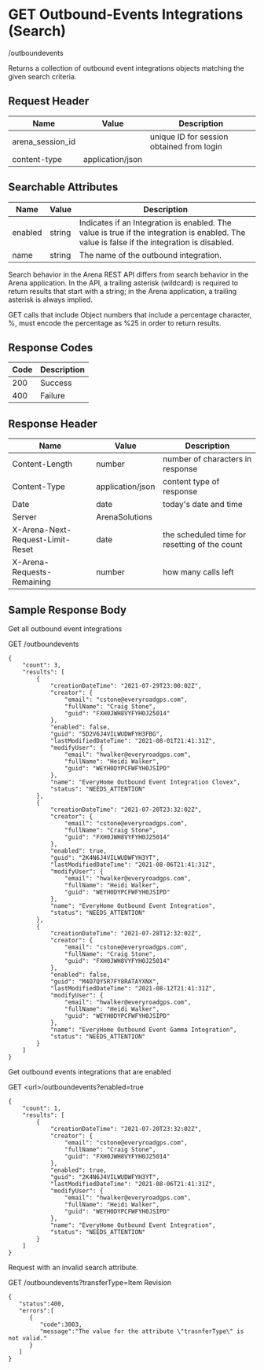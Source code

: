 # GET Outbound-Events Integrations (Search)
/outboundevents

Returns a collection of outbound event integrations objects matching the given search criteria.

## Request Header

| Name  | Value  | Description  |
|  --- |  --- |  --- | 
| arena_session_id  |   | unique ID for session obtained from login  |
| content-type  | application/json  |   |

## Searchable Attributes

| Name  | Value  | Description  |
|  --- |  --- |  --- | 
| enabled  | string  | Indicates if an Integration is enabled. The value is true if the integration is enabled. The value is false if the integration is disabled.  |
| name  | string  | The name of the outbound integration.  |

Search behavior in the Arena REST API differs from search behavior in the Arena application. In the API, a trailing asterisk \(wildcard\) is required to return results that start with a string; in the Arena application, a trailing asterisk is always implied.

GET calls that include Object numbers that include a percentage character, %, must encode the percentage as %25 in order to return results.

## Response Codes

| Code  | Description  |
|  --- |  --- | 
| 200  | Success  |
| 400  | Failure  |

## Response Header

| Name  | Value  | Description  |
|  --- |  --- |  --- | 
| Content-Length  | number  | number of characters in response  |
| Content-Type  | application/json  | content type of response  |
| Date  | date  | today's date and time  |
| Server  | ArenaSolutions  |   |
| X-Arena-Next-Request-Limit-Reset   | date  | the scheduled time for resetting of the count  |
| X-Arena-Requests-Remaining   | number  | how many calls left  |

## Sample Response Body
Get all outbound event integrations

GET /outboundevents

```
{
    "count": 3,
    "results": [
        {
            "creationDateTime": "2021-07-29T23:00:02Z",
            "creator": {
                "email": "cstone@everyroadgps.com",
                "fullName": "Craig Stone",
                "guid": "FXH0JWH8VYFYH0J25014"
            },
            "enabled": false,
            "guid": "5D2V6J4VILWUDWFYH3FBG",
            "lastModifiedDateTime": "2021-08-01T21:41:31Z",
            "modifyUser": {
                "email": "hwalker@everyroadgps.com",
                "fullName": "Heidi Walker",
                "guid": "WEYH0DYPCFWFYH0JSIPD"
            },
            "name": "EveryHome Outbound Event Integration Clovex",
            "status": "NEEDS_ATTENTION"
        },
        {
            "creationDateTime": "2021-07-20T23:32:02Z",
            "creator": {
                "email": "cstone@everyroadgps.com",
                "fullName": "Craig Stone",
                "guid": "FXH0JWH8VYFYH0J25014"
            },
            "enabled": true,
            "guid": "2K4N6J4VILWUDWFYH3YT",
            "lastModifiedDateTime": "2021-08-06T21:41:31Z",
            "modifyUser": {
                "email": "hwalker@everyroadgps.com",
                "fullName": "Heidi Walker",
                "guid": "WEYH0DYPCFWFYH0JSIPD"
            },
            "name": "EveryHome Outbound Event Integration",
            "status": "NEEDS_ATTENTION"
        },
        {
            "creationDateTime": "2021-07-28T12:32:02Z",
            "creator": {
                "email": "cstone@everyroadgps.com",
                "fullName": "Craig Stone",
                "guid": "FXH0JWH8VYFYH0J25014"
            },
            "enabled": false,
            "guid": "M4O7QY5R7FY8RATAYXNX",
            "lastModifiedDateTime": "2021-08-12T21:41:31Z",
            "modifyUser": {
                "email": "hwalker@everyroadgps.com",
                "fullName": "Heidi Walker",
                "guid": "WEYH0DYPCFWFYH0JSIPD"
            },
            "name": "EveryHome Outbound Event Gamma Integration",
            "status": "NEEDS_ATTENTION"
        }
    ]
}
```
Get outbound events integrations that are enabled

GET &lt;url&gt;/outboundevents?enabled=true

```
{
    "count": 1,
    "results": [
        {
            "creationDateTime": "2021-07-20T23:32:02Z",
            "creator": {
                "email": "cstone@everyroadgps.com",
                "fullName": "Craig Stone",
                "guid": "FXH0JWH8VYFYH0J25014"
            },
            "enabled": true,
            "guid": "2K4N6J4VILWUDWFYH3YT",
            "lastModifiedDateTime": "2021-08-06T21:41:31Z",
            "modifyUser": {
                "email": "hwalker@everyroadgps.com",
                "fullName": "Heidi Walker",
                "guid": "WEYH0DYPCFWFYH0JSIPD"
            },
            "name": "EveryHome Outbound Event Integration",
            "status": "NEEDS_ATTENTION"
        }
    ]
}
```
Request with an invalid search attribute.

GET /outboundevents?transferType=Item Revision

```
{  
   "status":400,
   "errors":[  
      {  
         "code":3003,
         "message":"The value for the attribute \"trasnferType\" is not valid."
      }
   ]
}
```
